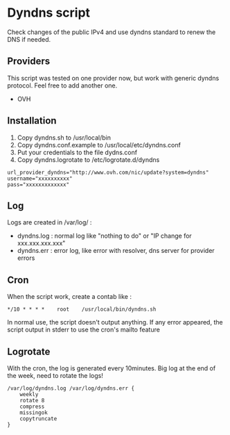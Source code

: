# Dyndns script

Check changes of the public IPv4 and use dyndns standard to renew the DNS if needed.


## Providers
This script was tested on one provider now, but work with generic dyndns protocol. Feel free to add another one.
- OVH

## Installation
1. Copy dyndns.sh to /usr/local/bin
2. Copy dyndns.conf.example to /usr/local/etc/dyndns.conf
3. Put your credentials to the file dydns.conf
4. Copy dyndns.logrotate to /etc/logrotate.d/dyndns

```
url_provider_dyndns="http://www.ovh.com/nic/update?system=dyndns"
username="xxxxxxxxxx"
pass="xxxxxxxxxxxxx"
```

## Log
Logs are created in /var/log/ :
- dyndns.log : normal log like "nothing to do" or "IP change for xxx.xxx.xxx.xxx"
- dyndns.err : error log, like error with resolver, dns server for provider errors

## Cron
When the script work, create a contab like : 
```
*/10 * * * *    root    /usr/local/bin/dyndns.sh
```
In normal use, the script doesn't output anything.
If any error appeared, the script output in stderr to use the cron's mailto feature
## Logrotate

With the cron, the log is generated every 10minutes. Big log at the end of the week, need to rotate the logs!
```
/var/log/dyndns.log /var/log/dyndns.err {
    weekly
    rotate 8
    compress
    missingok
    copytruncate
}
```
